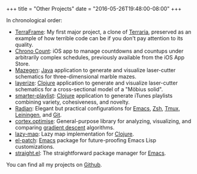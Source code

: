 +++
title = "Other Projects"
date = "2016-05-26T19:48:00-08:00"
+++

In chronological order:

* [TerraFrame]: My first major project, a clone of [Terraria],
  preserved as an example of how terrible code can be if you don't pay
  attention to its quality.
* [Chrono Count]: iOS app to manage countdowns and countups under
  arbitrarily complex schedules, previously available from the iOS App
  Store.
* [Mazegen]: [Java] application to generate and visualize laser-cutter
  schematics for three-dimensional marble mazes.
* [layerize]: [Clojure] application to generate and visualize
  laser-cutter schematics for a cross-sectional model of a "Möbius
  solid".
* [smarter-playlist]: [Clojure] application to generate iTunes
  playlists combining variety, cohesiveness, and novelty.
* [Radian]: Elegant but practical configurations for [Emacs], [Zsh],
  [Tmux], [Leiningen], and [Git].
* [cortex.optimise]: General-purpose library for analyzing,
  visualizing, and comparing [gradient descent] algorithms.
* [lazy-map]: Lazy map implementation for [Clojure].
* [el-patch]: [Emacs] package for future-proofing Emacs Lisp
  customizations.
* [straight.el]: The straightforward package manager for [Emacs].

You can find all my projects on [Github].

[chrono count]: https://github.com/raxod502/chrono-count
[clojure]: https://clojure.org/
[cortex.optimise]: https://github.com/thinktopic/cortex/tree/master/examples/optimise
[el-patch]: https://github.com/raxod502/el-patch
[emacs]: https://www.gnu.org/software/emacs/
[git]: https://git-scm.com/
[github]: https://github.com/raxod502
[gradient descent]: https://en.wikipedia.org/wiki/Gradient_descent
[java]: https://www.java.com/
[layerize]: https://github.com/raxod502/layerize
[lazy-map]: https://github.com/thinktopic/lazy-map
[leiningen]: https://leiningen.org/
[mazegen]: https://github.com/raxod502/MazeGen
[radian]: https://github.com/raxod502/radian
[smarter-playlist]: https://github.com/raxod502/smarter-playlist
[straight.el]: https://github.com/raxod502/straight.el
[terraframe]: https://github.com/raxod502/TerraFrame
[terraria]: https://terraria.org/
[tmux]: https://tmux.github.io/
[zsh]: http://www.zsh.org/
